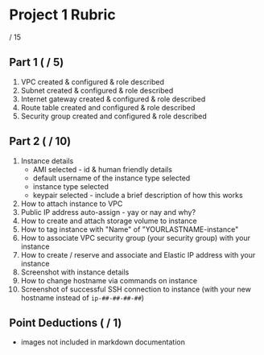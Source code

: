 # Project 1 Rubric

/ 15

## Part 1 ( / 5)

1. VPC created & configured & role described
2. Subnet created & configured & role described
3. Internet gateway created & configured & role described
4. Route table created and configured & role described
5. Security group created and configured & role described

## Part 2 ( / 10)

1. Instance details
   - AMI selected - id & human friendly details
   - default username of the instance type selected
   - instance type selected 
   - keypair selected - include a brief description of how this works
2. How to attach instance to VPC
3. Public IP address auto-assign - yay or nay and why?
4. How to create and attach storage volume to instance
5. How to tag instance with "Name" of "YOURLASTNAME-instance"
6. How to associate VPC security group (your security group) with your instance
7. How to create / reserve and associate and Elastic IP address with your instance
8. Screenshot with instance details
9. How to change hostname via commands on instance
10. Screenshot of successful SSH connection to instance (with your new hostname instead of `ip-##-##-##-##`)

## Point Deductions ( / 1)

- images not included in markdown documentation
